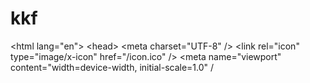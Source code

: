 # kkf
&lt;html lang="en">   &lt;head>     &lt;meta charset="UTF-8" />     &lt;link rel="icon" type="image/x-icon" href="/icon.ico" />     &lt;meta name="viewport" content="width=device-width, initial-scale=1.0" /
